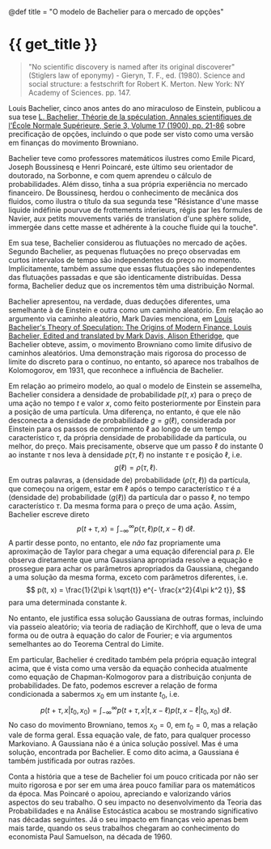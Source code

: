 @def title = "O modelo de Bachelier para o mercado de opções"

# {{ get_title }}

> "No scientific discovery is named after its original discoverer" (Stiglers law of eponymy) - Gieryn, T. F., ed. (1980). Science and social structure: a festschrift for Robert K. Merton. New York: NY Academy of Sciences. pp. 147.

Louis Bachelier, cinco anos antes do ano miraculoso de Einstein, publicou a sua tese [L. Bachelier, Théorie de la spéculation, Annales scientifiques de l'École Normale Supérieure, Serie 3, Volume 17 (1900), pp. 21-86](https://doi.org/10.24033/asens.476) sobre precificação de opções, incluindo o que pode ser visto como uma versão em finanças do movimento Browniano.

Bachelier teve como professores matemáticos ilustres como Emile Picard, Joseph Boussinesq e Henri Poincaré, este último seu orientador de doutorado, na Sorbonne, e com quem aprendeu o cálculo de probabilidades. Além disso, tinha a sua própria experiência no mercado financeiro. De Boussinesq, herdou o conhecimento de mecânica dos fluidos, como ilustra o título da sua segunda tese "Résistance d'une masse liquide indéfinie pourvue de frottements int́erieurs, régis par les formules de Navier, aux petits mouvements variés de translation d'une sphère solide, immergée dans cette masse et adhérente à la couche fluide qui la touche".

Em sua tese, Bachelier considerou as flutuações no mercado de ações. Segundo Bachelier, as pequenas flutuações no preço observadas em curtos intervalos de tempo são independentes do preço no momento. Implicitamente, também assume que essas flutuações são independentes das flutuações passadas e que são identicamente distribuídas. Dessa forma, Bachelier deduz que os incrementos têm uma distribuição Normal.

Bachelier apresentou, na verdade, duas deduções diferentes, uma semelhante à de Einstein e outra como um caminho aleatório. Em relação ao argumento via caminho aleatório, Mark Davies menciona, em  [Louis Bachelier's Theory of Speculation: The Origins of Modern Finance, Louis Bachelier, Edited and translated by Mark Davis, Alison Etheridge](https://www.jstor.org/stable/j.ctt7scn4), que Bachelier obteve, assim, o movimento Browniano como limite difusivo de caminhos aleatórios. Uma demonstração mais rigorosa do processo de limite do discreto para o contínuo, no entanto, só aparece nos trabalhos de Kolomogorov, em 1931, que reconhece a influência de Bachelier.

Em relação ao primeiro modelo, ao qual o modelo de Einstein se assemelha, Bachelier considera a densidade de probabilidade $p(t, x)$ para o preço de uma ação no tempo $t$ e valor $x$, como feito posteriormente por Einstein para a posição de uma partícula. Uma diferença, no entanto, é que ele não desconecta a densidade de probabilidade $g=g(\ell)$, considerada por Einstein para os passos de comprimento $\ell$ ao longo de um tempo característico $\tau,$ da própria densidade de probabilidade da partícula, ou melhor, do preço. Mais precisamente, observe que um passo $\ell$ do instante $0$ ao instante $\tau$ nos leva à densidade $p(\tau, \ell)$ no instante $\tau$ e posição $\ell,$ i.e.
$$
    g(\ell) = \rho(\tau, \ell).
$$
Em outras palavras, a (densidade de) probabilidade $(\rho(\tau, \ell))$ da partícula, que começou na origem, estar em $\ell$ após o tempo característico $\tau$ é a (densidade de) probabilidade $(g(\ell))$ da partícula dar o passo $\ell$, no tempo característico $\tau$. Da mesma forma para o preço de uma ação. Assim, Bachelier escreve direto
$$
    p(t + \tau, x) = \int_{-\infty}^\infty p(\tau, \ell)p(t, x - \ell)\;\mathrm{d}\ell.
$$
A partir desse ponto, no entanto, ele *não* faz propriamente uma aproximação de Taylor para chegar a uma equação diferencial para $p$. Ele observa diretamente que uma Gaussiana apropriada resolve a equação e prossegue para achar os parâmetros apropriados da Gaussiana, chegando a uma solução da mesma  forma, exceto com parâmetros diferentes, i.e.
$$
    p(t, x) = \frac{1}{2\pi k \sqrt{t}} e^{- \frac{x^2}{4\pi k^2 t}},
$$
para uma determinada constante $k$.

No entanto, ele justifica essa solução Gaussiana de outras formas, incluindo via passeio aleatório; via teoria de radiação de Kirchhoff, que o leva de uma forma ou de outra à equação do calor de Fourier; e via argumentos semelhantes ao do Teorema Central do Limite.

Em particular, Bachelier é creditado também pela própria equação integral acima, que é vista como uma versão da equação conhecida atualmente como equação de Chapman-Kolmogorov para a distribuição conjunta de probabilidades. De fato, podemos escrever a relação de forma condicionada a sabermos $x_0$ em um instante $t_0,$ i.e.
$$
    p(t + \tau, x | t_0, x_0) = \int_{-\infty}^\infty p(t + \tau, x | t, x - \ell) p(t, x - \ell | t_0, x_0)\;\mathrm{d}\ell.
$$
No caso do movimento Browniano, temos $x_0 = 0,$ em $t_0 = 0$, mas a relação vale de forma geral. Essa equação vale, de fato, para qualquer processo Markoviano. A Gaussiana não é a única solução possível. Mas é uma solução, encontrada por Bachelier. E como dito acima, a Gaussiana é também justificada por outras razões.

Conta a história que a tese de Bachelier foi um pouco criticada por não ser muito rigorosa e por ser em uma área pouco familiar para os matemáticos da época. Mas Poincaré o apoiou, apreciando e valorizando vários aspectos do seu trabalho. O seu impacto no desenvolvimento da Teoria das Probabilidades e na Análise Estocástica acabou se mostrando significativo nas décadas seguintes. Já o seu impacto em finanças veio apenas bem mais tarde, quando os seus trabalhos chegaram ao conhecimento do economista Paul Samuelson, na década de 1960.

